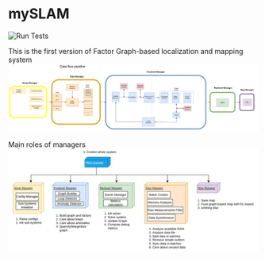 # mySLAM

![Run Tests](https://github.com/fatrybl/ModuSLAM/.github/workflows/tests_runner.yaml/badge.svg?branch=feature_second_lidar)

This is the first version of Factor Graph-based localization and mapping system
![alt text](/docs/diagrams/Pipeline/pipeline.png?raw=true "Pipeline Scheme")

Main roles of managers
![alt text](/docs/diagrams/Pipeline/managers.png?raw=true "Managers")
